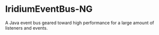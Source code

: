 IridiumEventBus-NG
==================

A Java event bus geared toward high performance for a large amount of listeners and events.
